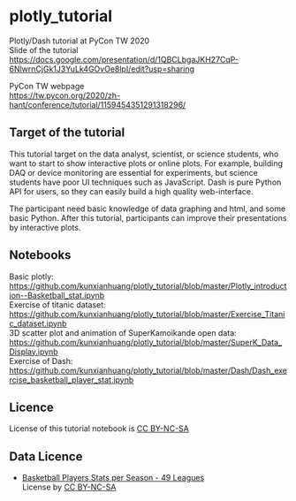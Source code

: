 # plotly_tutorial
Plotly/Dash tutorial at PyCon TW 2020  
Slide of the tutorial  
https://docs.google.com/presentation/d/1QBCLbgaJKH27CqP-6NlwrnCjGk1J3YuLk4GOvOe8lpI/edit?usp=sharing  

PyCon TW webpage  
https://tw.pycon.org/2020/zh-hant/conference/tutorial/1159454351291318296/

## Target of the tutorial  
This tutorial target on the data analyst, scientist, or science students, who want to start to show interactive plots or online plots. For example, building DAQ or device monitoring are essential for experiments, but science students have poor UI techniques such as JavaScript. Dash is pure Python API for users, so they can easily build a high quality web-interface.

The participant need basic knowledge of data graphing and html, and some basic Python. After this tutorial, participants can improve their presentations by interactive plots.

## Notebooks  
Basic plotly:  
https://github.com/kunxianhuang/plotly_tutorial/blob/master/Plotly_introduction--Basketball_stat.ipynb  
Exercise of titanic dataset:  
https://github.com/kunxianhuang/plotly_tutorial/blob/master/Exercise_Titanic_dataset.ipynb  
3D scatter plot and animation of SuperKamoikande open data:  
https://github.com/kunxianhuang/plotly_tutorial/blob/master/SuperK_Data_Display.ipynb  
Exercise of Dash:  
https://github.com/kunxianhuang/plotly_tutorial/blob/master/Dash/Dash_exercise_basketball_player_stat.ipynb  

## Licence
License of this tutorial notebook is [CC BY-NC-SA](https://creativecommons.org/licenses/by-nc-sa/4.0/deed.zh_TW)  
## Data Licence
* [Basketball Players Stats per Season - 49 Leagues](https://www.kaggle.com/jacobbaruch/basketball-players-stats-per-season-49-leagues)  
License by [CC BY-NC-SA](https://creativecommons.org/licenses/by-nc-sa/4.0/deed.zh_TW) 

